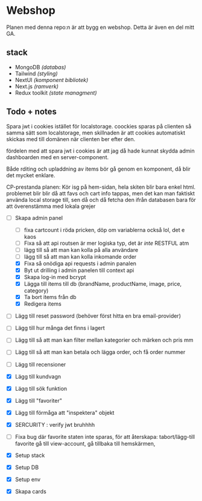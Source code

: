 # Webshop

Planen med denna repo:n är att bygg en webshop. Detta är även en del mitt GA.

## stack

- MongoDB _(databas)_
- Tailwind _(styling)_
- NextUI _(komponent bibliotek)_
- Next.js _(ramverk)_
- Redux toolkit _(state managment)_

## Todo + notes

Spara jwt i cookies istället för localstorage. coockies sparas på clienten så samma sätt som localstorage, men skillnaden är att cookies automatiskt skickas med till domänen när clienten ber efter den.

fördelen med att spara jwt i cookies är att jag då hade kunnat skydda admin dashboarden med en server-component.

Både rditing och upladdning av items bör gå genom en komponent, då blir det mycket enklare.

CP-prestanda planen:
Kör isg på hem-sidan, hela skiten blir bara enkel html. problemet blir blir då att favs och cart info tappas, men det kan man faktiskt använda local storage till, sen då och då fetcha den ifrån databasen bara för att överenstämma med lokala grejer

- [ ] Skapa admin panel

  - [ ] fixa cartcount i röda pricken, döp om variablerna också lol, det e kaos
  - [ ] Fixa så att api routsen är mer logiska typ, det är _inte_ RESTFUL atm
  - [ ] lägg till så att man kan kolla på alla användare
  - [ ] lägg till så att man kan kolla inkomande order
  - [x] Fixa så onödiga api requests i admin panalen
  - [x] Byt ut drilling i admin panelen till context api
  - [x] Skapa log-in med bcrypt
  - [x] Lägga till items till db (brandName, productName, image, price, category)
  - [x] Ta bort items från db
  - [x] Redigera items

- [ ] Lägg till reset password (behöver först hitta en bra email-provider)
- [ ] Lägg till hur många det finns i lagert
- [ ] Lägg till så att man kan filter mellan kategorier och märken och pris mm
- [ ] Lägg till så att man kan betala och lägga order, och få order nummer
- [ ] Lägg till recensioner
- [x] Lägg till kundvagn
- [x] Lägg till sök funktion
- [x] Lägg till "favoriter"
- [x] Lägg till förmåga att "inspektera" objekt
- [x] SERCURITY : verify jwt bruhhhh

- [ ] Fixa bug där favorite staten inte sparas, för att återskapa: tabort/lägg-till favorite gå till view-account, gå tillbaka till hemskärmen,

- [x] Setup stack
- [x] Setup DB
- [x] Setup env
- [x] Skapa cards
